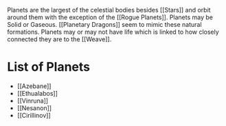 Planets are the largest of the celestial bodies besides [[Stars]] and orbit around them with the exception of the [[Rogue Planets]]. Planets may be Solid or Gaseous. [[Planetary Dragons]] seem to mimic these natural formations. Planets may or may not have life which is linked to how closely connected they are to the [[Weave]].

# List of Planets
- [[Azebane]]
- [[Ethualabos]]
- [[Vinruna]]
- [[Nesanon]]
- [[Cirillinov]]